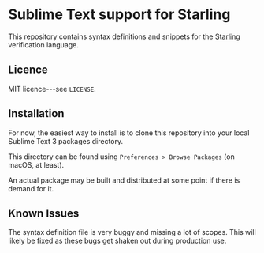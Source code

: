# Sublime Text support for Starling

This repository contains syntax definitions and snippets for
the [Starling]() verification language.


## Licence

MIT licence---see `LICENSE`.


## Installation

For now, the easiest way to install is to clone this repository into
your local Sublime Text 3 packages directory.

This directory can be found using `Preferences > Browse Packages`
(on macOS, at least).

An actual package may be built and distributed at some point if there is
demand for it.


## Known Issues

The syntax definition file is very buggy and missing a lot of scopes.
This will likely be fixed as these bugs get shaken out during production
use.


[Starling]: https://github.com/septract/starling-tool
